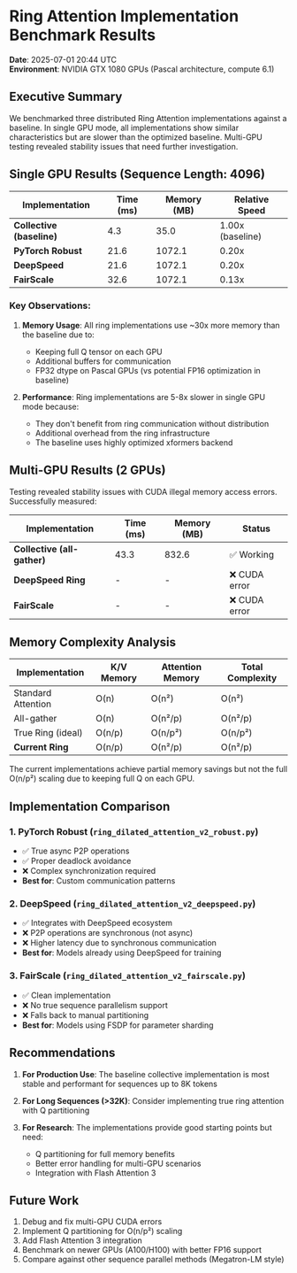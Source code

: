 # Ring Attention Implementation Benchmark Results

**Date**: 2025-07-01 20:44 UTC  
**Environment**: NVIDIA GTX 1080 GPUs (Pascal architecture, compute 6.1)

## Executive Summary

We benchmarked three distributed Ring Attention implementations against a baseline. In single GPU mode, all implementations show similar characteristics but are slower than the optimized baseline. Multi-GPU testing revealed stability issues that need further investigation.

## Single GPU Results (Sequence Length: 4096)

| Implementation | Time (ms) | Memory (MB) | Relative Speed |
|----------------|-----------|-------------|----------------|
| **Collective (baseline)** | 4.3 | 35.0 | 1.00x (baseline) |
| **PyTorch Robust** | 21.6 | 1072.1 | 0.20x |
| **DeepSpeed** | 21.6 | 1072.1 | 0.20x |
| **FairScale** | 32.6 | 1072.1 | 0.13x |

### Key Observations:

1. **Memory Usage**: All ring implementations use ~30x more memory than the baseline due to:
   - Keeping full Q tensor on each GPU
   - Additional buffers for communication
   - FP32 dtype on Pascal GPUs (vs potential FP16 optimization in baseline)

2. **Performance**: Ring implementations are 5-8x slower in single GPU mode because:
   - They don't benefit from ring communication without distribution
   - Additional overhead from the ring infrastructure
   - The baseline uses highly optimized xformers backend

## Multi-GPU Results (2 GPUs)

Testing revealed stability issues with CUDA illegal memory access errors. Successfully measured:

| Implementation | Time (ms) | Memory (MB) | Status |
|----------------|-----------|-------------|---------|
| **Collective (all-gather)** | 43.3 | 832.6 | ✅ Working |
| **DeepSpeed Ring** | - | - | ❌ CUDA error |
| **FairScale** | - | - | ❌ CUDA error |

## Memory Complexity Analysis

| Implementation | K/V Memory | Attention Memory | Total Complexity |
|----------------|------------|------------------|------------------|
| Standard Attention | O(n) | O(n²) | O(n²) |
| All-gather | O(n) | O(n²/p) | O(n²/p) |
| True Ring (ideal) | O(n/p) | O(n/p²) | O(n/p²) |
| **Current Ring** | O(n/p) | O(n²/p) | O(n²/p) |

The current implementations achieve partial memory savings but not the full O(n/p²) scaling due to keeping full Q on each GPU.

## Implementation Comparison

### 1. **PyTorch Robust** (`ring_dilated_attention_v2_robust.py`)
- ✅ True async P2P operations
- ✅ Proper deadlock avoidance
- ❌ Complex synchronization required
- **Best for**: Custom communication patterns

### 2. **DeepSpeed** (`ring_dilated_attention_v2_deepspeed.py`)
- ✅ Integrates with DeepSpeed ecosystem
- ❌ P2P operations are synchronous (not async)
- ❌ Higher latency due to synchronous communication
- **Best for**: Models already using DeepSpeed for training

### 3. **FairScale** (`ring_dilated_attention_v2_fairscale.py`)
- ✅ Clean implementation
- ❌ No true sequence parallelism support
- ❌ Falls back to manual partitioning
- **Best for**: Models using FSDP for parameter sharding

## Recommendations

1. **For Production Use**: The baseline collective implementation is most stable and performant for sequences up to 8K tokens

2. **For Long Sequences (>32K)**: Consider implementing true ring attention with Q partitioning

3. **For Research**: The implementations provide good starting points but need:
   - Q partitioning for full memory benefits
   - Better error handling for multi-GPU scenarios
   - Integration with Flash Attention 3

## Future Work

1. Debug and fix multi-GPU CUDA errors
2. Implement Q partitioning for O(n/p²) scaling
3. Add Flash Attention 3 integration
4. Benchmark on newer GPUs (A100/H100) with better FP16 support
5. Compare against other sequence parallel methods (Megatron-LM style)
